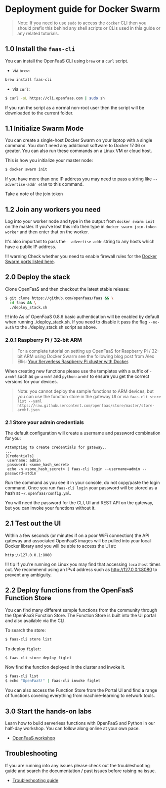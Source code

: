 # Deployment guide for Docker Swarm

> Note: If you need to use `sudo` to access the `docker` CLI then you should prefix this behind any shell scripts or CLIs used in this guide or any related tutorials.

## 1.0 Install the `faas-cli`

You can install the OpenFaaS CLI using `brew` or a `curl` script.

* via `brew`:

```bash
brew install faas-cli
```

* via `curl`:

```bash
$ curl -sL https://cli.openfaas.com | sudo sh
```

If you run the script as a normal non-root user then the script will be downloaded to the current folder.

## 1.1 Initialize Swarm Mode

You can create a single-host Docker Swarm on your laptop with a single command. You don't need any additional software to Docker 17.06 or greater. You can also run these commands on a Linux VM or cloud host.

This is how you initialize your master node:

```bash
$ docker swarm init
```

If you have more than one IP address you may need to pass a string like `--advertise-addr eth0` to this command.

Take a note of the join token

## 1.2 Join any workers you need

Log into your worker node and type in the output from `docker swarm init` on the master. If you've lost this info then type in `docker swarm join-token worker` and then enter that on the worker.

It's also important to pass the `--advertise-addr` string to any hosts which have a public IP address.

!!! warning
    Check whether you need to enable firewall rules for the [Docker Swarm ports listed here](https://docs.docker.com/engine/swarm/swarm-tutorial/).

## 2.0 Deploy the stack

Clone OpenFaaS and then checkout the latest stable release:

```bash
$ git clone https://github.com/openfaas/faas && \
  cd faas && \
  ./deploy_stack.sh
```

!!! info
    As of OpenFaaS 0.8.6 basic authentication will be enabled by default when running ./deploy\_stack.sh. If you need to disable it pass the flag `--no-auth` to the ./deploy_stack.sh script as above.

### 2.0.1 Raspberry Pi / 32-bit ARM

> For a complete tutorial on setting up OpenFaaS for Raspberry Pi / 32-bit ARM using Docker Swarm see the following blog post from Alex Ellis: [Your Serverless Raspberry Pi cluster with Docker](https://blog.alexellis.io/your-serverless-raspberry-pi-cluster/).

When creating new functions please use the templates with a suffix of `-armhf` such as `go-armhf` and `python-armhf` to ensure you get the correct versions for your devices.

> Note: you cannot deploy the sample functions to ARM devices, but you can use the function store in the gateway UI or via `faas-cli store list --yaml https://raw.githubusercontent.com/openfaas/store/master/store-armhf.json`

### 2.1 Store your admin credentials

The default configuration will create a username and password combination for you:

```
Attempting to create credentials for gateway..
...
[Credentials]
 username: admin
 password: <some_hash_secret>
 echo -n <some_hash_secret> | faas-cli login --username=admin --
password-stdin
```

Run the command as you see it in your console, do not copy/paste the login command. Once you run `faas-cli login` your password will be stored as a hash at `~/.openfaas/config.yml`.

You will need the password for the CLI, UI and REST API on the gateway, but you can invoke your functions without it.

## 2.1 Test out the UI

Within a few seconds (or minutes if on a poor WiFi connection) the API gateway and associated OpenFaaS images will be pulled into your local Docker library and you will be able to access the UI at:

`http://127.0.0.1:8080`

!!! tip
    If you're running on Linux you may find that accessing `localhost` times out. We recommend using an IPv4 address such as http://127.0.0.1:8080 to prevent any ambiguity.

## 2.2 Deploy functions from the OpenFaaS Function Store

You can find many different sample functions from the community through the OpenFaaS Function Store. The Function Store is built into the UI portal and also available via the CLI.

To search the store:

```bash
$ faas-cli store list
```

To deploy `figlet`:

```bash
$ faas-cli store deploy figlet
```

Now find the function deployed in the cluster and invoke it.

```bash
$ faas-cli list
$ echo "OpenFaaS!" | faas-cli invoke figlet
```

You can also access the Function Store from the Portal UI and find a range of functions covering everything from machine-learning to network tools.

## 3.0 Start the hands-on labs

Learn how to build serverless functions with OpenFaaS and Python in our half-day workshop. You can follow along online at your own pace.

* [OpenFaaS workshop](/tutorials/workshop/)

## Troubleshooting

If you are running into any issues please check out the troubleshooting guide and search the documentation / past issues before raising na issue.

* [Troubleshooting guide](https://github.com/openfaas/faas/blob/master/guide/troubleshooting.md)

